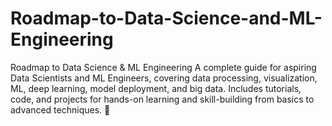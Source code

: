 # Roadmap-to-Data-Science-and-ML-Engineering
Roadmap to Data Science &amp; ML Engineering A complete guide for aspiring Data Scientists and ML Engineers, covering data processing, visualization, ML, deep learning, model deployment, and big data. Includes tutorials, code, and projects for hands-on learning and skill-building from basics to advanced techniques. 🚀
